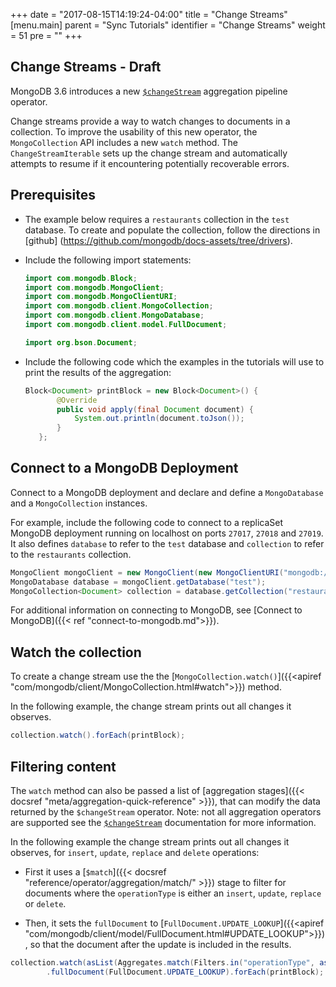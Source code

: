 +++
date = "2017-08-15T14:19:24-04:00"
title = "Change Streams"
[menu.main]
  parent = "Sync Tutorials"
  identifier = "Change Streams"
  weight = 51
  pre = "<i class='fa'></i>"
+++

## Change Streams - Draft

MongoDB 3.6 introduces a new [`$changeStream`](https://docs.mongodb.com/manual/operator/aggregation/changeStream) aggregation pipeline
operator.

Change streams provide a way to watch changes to documents in a collection. To improve the usability of this new operator, the 
`MongoCollection` API includes a new `watch` method. The `ChangeStreamIterable` sets up the change stream and automatically attempts 
to resume if it encountering potentially recoverable errors.

## Prerequisites

- The example below requires a ``restaurants`` collection in the ``test`` database. To create and populate the collection, follow the directions in [github] (https://github.com/mongodb/docs-assets/tree/drivers).

- Include the following import statements:

     ```java
     import com.mongodb.Block;
     import com.mongodb.MongoClient;
     import com.mongodb.MongoClientURI;
     import com.mongodb.client.MongoCollection;
     import com.mongodb.client.MongoDatabase;
     import com.mongodb.client.model.FullDocument;
     
     import org.bson.Document;
     ```

- Include the following code which the examples in the tutorials will use to print the results of the aggregation:

     ```java
     Block<Document> printBlock = new Block<Document>() {
            @Override
            public void apply(final Document document) {
                System.out.println(document.toJson());
            }
        };
     ```

## Connect to a MongoDB Deployment

Connect to a MongoDB deployment and declare and define a `MongoDatabase` and a `MongoCollection` instances.

For example, include the following code to connect to a replicaSet MongoDB deployment running on localhost on ports `27017`, `27018` and `27019`. 
It also defines `database` to refer to the `test` database and `collection` to refer to the `restaurants` collection.

```java
MongoClient mongoClient = new MongoClient(new MongoClientURI("mongodb://localhost:27017,localhost:27018,localhost:27019"));
MongoDatabase database = mongoClient.getDatabase("test");
MongoCollection<Document> collection = database.getCollection("restaurants");
```

For additional information on connecting to MongoDB, see [Connect to MongoDB]({{< ref "connect-to-mongodb.md">}}).

## Watch the collection

To create a change stream use the the [`MongoCollection.watch()`]({{<apiref "com/mongodb/client/MongoCollection.html#watch">}}) method.

In the following example, the change stream prints out all changes it observes.

```java
collection.watch().forEach(printBlock);
```

## Filtering content

The `watch` method can also be passed a list of [aggregation stages]({{< docsref "meta/aggregation-quick-reference" >}}), that can modify 
the data returned by the `$changeStream` operator. Note: not all aggregation operators are supported see the 
[`$changeStream`](https://docs.mongodb.com/manual/operator/aggregation/changeStream) documentation for more information.

In the following example the change stream prints out all changes it observes, for `insert`, `update`, `replace` and `delete` operations:

- First it uses a [`$match`]({{< docsref "reference/operator/aggregation/match/" >}}) stage to filter for documents where the `operationType` 
is either an `insert`, `update`, `replace` or `delete`.

- Then, it sets the `fullDocument` to [`FullDocument.UPDATE_LOOKUP`]({{<apiref "com/mongodb/client/model/FullDocument.html#UPDATE_LOOKUP">}}),
so that the document after the update is included in the results.

```java
collection.watch(asList(Aggregates.match(Filters.in("operationType", asList("insert", "update", "replace", "delete")))))
        .fullDocument(FullDocument.UPDATE_LOOKUP).forEach(printBlock);
```
